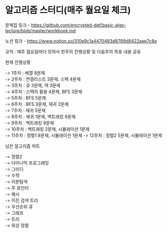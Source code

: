 # 알고리즘 스터디(매주 월요일 체크)

문제집 링크 - https://github.com/encrypted-def/basic-algo-lecture/blob/master/workbook.md

노션 링크 - https://www.notion.so/310e9c1a4470493d8769d8422aee7c8a

규칙 : 매주 월요일마다 모여서 한주의 진행상황 및 다음주의 목표 내용 공유

현재 진행상황

  -> 1주차 : 배열 8문제\
  -> 2주차 : 연결리스트 3문제, 스택 4문제\
  -> 3주차 : 큐 3문제, 덱 3문제\
  -> 4주차 : 스택의 활용 4문제, BFS 3문제\
  -> 5주차 : BFS 5문제\
  -> 6주차 : BFS 3문제, 재귀 2문제\
  -> 7주차 : 재귀 5문제\
  -> 8주차 : 재귀 1문제, 백트래킹 6문제\
  -> 9주차 : 백트래킹 9문제\
  -> 10주차 : 백트래킹 2문제, 시뮬레이션 1문제\
  -> 11주차 : 정렬1 8문제, 시뮬레이션 1문제
  -> 12주차 : 정렬2 5문제, 시뮬레이션 1문제

남은 알고리즘 파트

  -> 정렬2\
  -> 다이나믹 프로그래밍\
  -> 그리디\
  -> 수학\
  -> 이분탐색\
  -> 투 포인터\
  -> 해시\
  -> 이진 검색 트리\
  -> 우선순위 큐\
  -> 그래프\
  -> 트리\
  -> 위상 정렬
